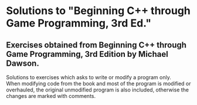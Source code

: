 # Solutions to "Beginning C++ through Game Programming, 3rd Ed."
## Exercises obtained from Beginning C++ through Game Programming, 3rd Edition by Michael Dawson.  
Solutions to exercises which asks to write or modify a program only.  
When modifying code from the book and most of the program is modified or overhauled, the original unmodified program is also included, otherwise the changes are marked with comments. 